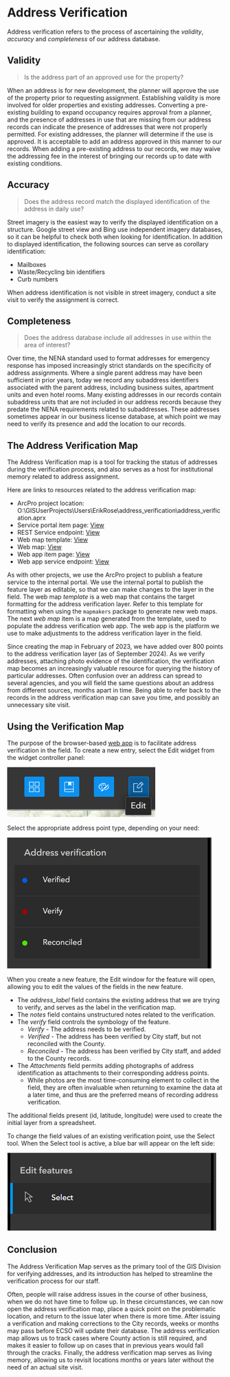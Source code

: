 # Address Verification

Address verification refers to the process of ascertaining the _validity_, _accuracy_ and _completeness_ of our address database.

## Validity

> Is the address part of an approved use for the property?

When an address is for new development, the planner will approve the use of the property prior to requesting assignment. Establishing validity is more involved for older properties and existing addresses.
Converting a pre-existing building to expand occupancy requires approval from a planner, and the presence of addresses in use that are missing from our address records can indicate the presence of addresses that were not properly permitted.
For existing addresses, the planner will determine if the use is approved.
It is acceptable to add an address approved in this manner to our records.
When adding a pre-existing address to our records, we may waive the addressing fee in the interest of bringing our records up to date with existing conditions.

## Accuracy

> Does the address record match the displayed identification of the address in daily use?

Street imagery is the easiest way to verify the displayed identification on a structure. Google street view and Bing use independent imagery databases, so it can be helpful to check both when looking for identification. In addition to displayed identification, the following sources can serve as corollary identification:

- Mailboxes
- Waste/Recycling bin identifiers
- Curb numbers

When address identification is not visible in street imagery, conduct a site visit to verify the assignment is correct.

## Completeness

> Does the address database include all addresses in use within the area of interest?

Over time, the NENA standard used to format addresses for emergency response has imposed increasingly strict standards on the specificity of address assignments.
Where a single parent address may have been sufficient in prior years, today we record any subaddress identifiers associated with the parent address, including business suites, apartment units and even hotel rooms.
Many existing addresses in our records contain subaddress units that are not included in our address records because they predate the NENA requirements related to subaddresses.
These addresses sometimes appear in our business license database, at which point we may need to verify its presence and add the location to our records.

## The Address Verification Map

The Address Verification map is a tool for tracking the status of addresses during the verification process, and also serves as a host for institutional memory related to address assignment.

Here are links to resources related to the address verification map:

- ArcPro project location: O:\GISUserProjects\Users\ErikRose\address_verification\address_verification.aprx
- Service portal item page: [View](https://gisserver.grantspassoregon.gov/server/rest/services/Editing/address_verification/MapServer)
- REST Service endpoint: [View](https://gisserver.grantspassoregon.gov/server/rest/services/Editing/address_verification/MapServer)
- Web map template: [View](https://grantspassoregon.maps.arcgis.com/home/item.html?id=ee863ea743d94221abe0418b5162f6ef)
- Web map: [View](https://grantspassoregon.maps.arcgis.com/home/item.html?id=548d3528ceec4dd79a1c2af6afd16014)
- Web app item page: [View](https://grantspassoregon.maps.arcgis.com/home/item.html?id=1f740270187443f8adf5ab089bc22f6c)
- Web app service endpoint: [View](https://experience.arcgis.com/experience/1f740270187443f8adf5ab089bc22f6c)

As with other projects, we use the ArcPro project to publish a feature service to the internal portal.
We use the internal portal to publish the feature layer as editable, so that we can make changes to the layer in the field.
The web map _template_ is a web map that contains the target formatting for the address verification layer.
Refer to this template for formatting when using the `mapmakers` package to generate new web maps.
The next _web map_ item is a map generated from the template, used to populate the address verification web app.
The web app is the platform we use to make adjustments to the address verification layer in the field.

Since creating the map in February of 2023, we have added over 800 points to the address verification layer (as of September 2024).
As we verify addresses, attaching photo evidence of the identification, the verification map becomes an increasingly valuable resource for querying the history of particular addresses.
Often confusion over an address can spread to several agencies, and you will field the same questions about an address from different sources, months apart in time.
Being able to refer back to the records in the address verification map can save you time, and possibly an unnecessary site visit.

## Using the Verification Map

The purpose of the browser-based [web app](https://experience.arcgis.com/experience/1f740270187443f8adf5ab089bc22f6c) is to facilitate address verification in the field. To create a new entry, select the Edit widget from the widget controller panel:

![Edit Widget](./images/edit_widget.png)

Select the appropriate address point type, depending on your need:

![Edit Verification](./images/edit_verification.png)

When you create a new feature, the Edit window for the feature will open, allowing you to edit the values of the fields in the new feature.

- The _address_label_ field contains the existing address that we are trying to verify, and serves as the label in the verification map.
- The _notes_ field contains unstructured notes related to the verification.
- The _verify_ field controls the symbology of the feature.
  - _Verify_ - The address needs to be verified.
  - _Verified_ - The address has been verified by City staff, but not reconciled with the County.
  - _Reconciled_ - The address has been verified by City staff, and added to the County records.
- The _Attachments_ field permits adding photographs of address identification as attachments to their corresponding address points.
  - While photos are the most time-consuming element to collect in the field, they are often invaluable when returning to examine the data at a later time, and thus are the preferred means of recording address verification.

The additional fields present (id, latitude, longitude) were used to create the initial layer from a spreadsheet.

To change the field values of an existing verification point, use the Select tool. When the Select tool is active, a blue bar will appear on the left side:

![Edit Select](./images/edit_select.png)

## Conclusion

The Address Verification Map serves as the primary tool of the GIS Division for verifying addresses, and its introduction has helped to streamline the verification process for our staff.

Often, people will raise address issues in the course of other business, when we do not have time to follow up.
In these circumstances, we can now open the address verification map, place a quick point on the problematic location, and return to the issue later when there is more time.
After issuing a verification and making corrections to the City records, weeks or months may pass before ECSO will update their database.
The address verification map allows us to track cases where County action is still required, and makes it easier to follow up on cases that in previous years would fall through the cracks.
Finally, the address verification map serves as living memory, allowing us to revisit locations months or years later without the need of an actual site visit.
